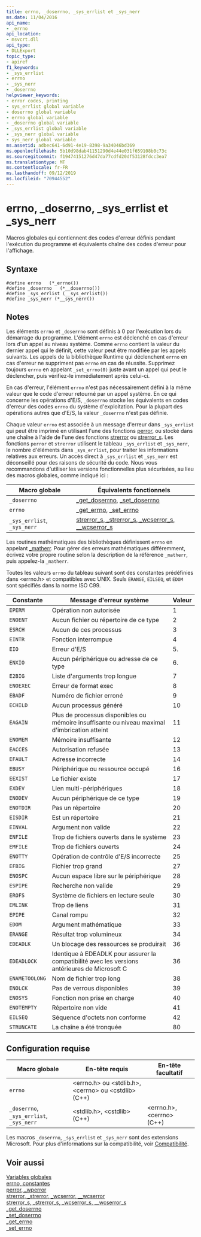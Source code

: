 ```yaml
---
title: errno, _doserrno, _sys_errlist et _sys_nerr
ms.date: 11/04/2016
api_name:
- _errno
api_location:
- msvcrt.dll
api_type:
- DLLExport
topic_type:
- apiref
f1_keywords:
- _sys_errlist
- errno
- _sys_nerr
- _doserrno
helpviewer_keywords:
- error codes, printing
- sys_errlist global variable
- doserrno global variable
- errno global variable
- _doserrno global variable
- _sys_errlist global variable
- _sys_nerr global variable
- sys_nerr global variable
ms.assetid: adbec641-6d91-4e19-8398-9a34046bd369
ms.openlocfilehash: 5b10d98dab41151290d4e44e031f659108b0c73c
ms.sourcegitcommit: f19474151276d47da77cdfd20df53128fdcc3ea7
ms.translationtype: MT
ms.contentlocale: fr-FR
ms.lasthandoff: 09/12/2019
ms.locfileid: "70944552"
---
```

# <a name="errno-_doserrno-_sys_errlist-and-_sys_nerr"></a>errno, _doserrno, _sys_errlist et _sys_nerr

Macros globales qui contiennent des codes d'erreur définis pendant l'exécution du programme et équivalents chaîne des codes d'erreur pour l'affichage.

## <a name="syntax"></a>Syntaxe

```
#define errno   (*_errno())
#define _doserrno   (*__doserrno())
#define _sys_errlist (__sys_errlist())
#define _sys_nerr (*__sys_nerr())
```

## <a name="remarks"></a>Notes

Les éléments `errno` et `_doserrno` sont définis à 0 par l'exécution lors du démarrage du programme. L'élément `errno` est déclenché en cas d'erreur lors d'un appel au niveau système. Comme `errno` contient la valeur du dernier appel qui le définit, cette valeur peut être modifiée par les appels suivants. Les appels de la bibliothèque Runtime qui déclenchent `errno` en cas d'erreur ne suppriment pas `errno` en cas de réussite. Supprimez toujours `errno` en appelant `_set_errno(0)` juste avant un appel qui peut le déclencher, puis vérifiez-le immédiatement après celui-ci.

En cas d'erreur, l'élément `errno` n'est pas nécessairement défini à la même valeur que le code d'erreur retourné par un appel système. En ce qui concerne les opérations d'E/S, `_doserrno` stocke les équivalents en codes d'erreur des codes `errno` du système d'exploitation. Pour la plupart des opérations autres que d'E/S, la valeur `_doserrno` n'est pas définie.

Chaque valeur `errno` est associée à un message d'erreur dans `_sys_errlist` qui peut être imprimé en utilisant l'une des fonctions [perror](../c-runtime-library/reference/perror-wperror.md), ou stocké dans une chaîne à l'aide de l'une des fonctions [strerror](../c-runtime-library/reference/strerror-strerror-wcserror-wcserror.md) ou [strerror_s](../c-runtime-library/reference/strerror-s-strerror-s-wcserror-s-wcserror-s.md). Les fonctions `perror` et `strerror` utilisent le tableau `_sys_errlist` et `_sys_nerr`, le nombre d'éléments dans `_sys_errlist`, pour traiter les informations relatives aux erreurs. Un accès direct à `_sys_errlist` et `_sys_nerr` est déconseillé pour des raisons de sécurité du code. Nous vous recommandons d'utiliser les versions fonctionnelles plus sécurisées, au lieu des macros globales, comme indiqué ici :

|Macro globale|Équivalents fonctionnels|
|------------------|----------------------------|
|`_doserrno`|[_get_doserrno](../c-runtime-library/reference/get-doserrno.md), [_set_doserrno](../c-runtime-library/reference/set-doserrno.md)|
|`errno`|[_get_errno](../c-runtime-library/reference/get-errno.md), [_set_errno](../c-runtime-library/reference/set-errno.md)|
|`_sys_errlist`, `_sys_nerr`|[strerror_s, _strerror_s, _wcserror_s, \__wcserror_s](../c-runtime-library/reference/strerror-s-strerror-s-wcserror-s-wcserror-s.md)|

Les routines mathématiques des bibliothèques définissent `errno` en appelant [_matherr](../c-runtime-library/reference/matherr.md). Pour gérer des erreurs mathématiques différemment, écrivez votre propre routine selon la description de la référence `_matherr`, puis appelez-la `_matherr`.

Toutes les valeurs `errno` du tableau suivant sont des constantes prédéfinies dans \<errno.h> et compatibles avec UNIX. Seuls `ERANGE`, `EILSEQ`, et `EDOM` sont spécifiés dans la norme ISO C99.

|Constante|Message d'erreur système|Valeur|
|--------------|--------------------------|-----------|
|`EPERM`|Opération non autorisée|1|
|`ENOENT`|Aucun fichier ou répertoire de ce type|2|
|`ESRCH`|Aucun de ces processus|3|
|`EINTR`|Fonction interrompue|4|
|`EIO`|Erreur d'E/S|5\.|
|`ENXIO`|Aucun périphérique ou adresse de ce type|6\.|
|`E2BIG`|Liste d'arguments trop longue|7|
|`ENOEXEC`|Erreur de format exec|8|
|`EBADF`|Numéro de fichier erroné|9|
|`ECHILD`|Aucun processus généré|10|
|`EAGAIN`|Plus de processus disponibles ou mémoire insuffisante ou niveau maximal d'imbrication atteint|11|
|`ENOMEM`|Mémoire insuffisante|12|
|`EACCES`|Autorisation refusée|13|
|`EFAULT`|Adresse incorrecte|14|
|`EBUSY`|Périphérique ou ressource occupé|16|
|`EEXIST`|Le fichier existe|17|
|`EXDEV`|Lien multi-périphériques|18|
|`ENODEV`|Aucun périphérique de ce type|19|
|`ENOTDIR`|Pas un répertoire|20|
|`EISDIR`|Est un répertoire|21|
|`EINVAL`|Argument non valide|22|
|`ENFILE`|Trop de fichiers ouverts dans le système|23|
|`EMFILE`|Trop de fichiers ouverts|24|
|`ENOTTY`|Opération de contrôle d'E/S incorrecte|25|
|`EFBIG`|Fichier trop grand|27|
|`ENOSPC`|Aucun espace libre sur le périphérique|28|
|`ESPIPE`|Recherche non valide|29|
|`EROFS`|Système de fichiers en lecture seule|30|
|`EMLINK`|Trop de liens|31|
|`EPIPE`|Canal rompu|32|
|`EDOM`|Argument mathématique|33|
|`ERANGE`|Résultat trop volumineux|34|
|`EDEADLK`|Un blocage des ressources se produirait|36|
|`EDEADLOCK`|Identique à EDEADLK pour assurer la compatibilité avec les versions antérieures de Microsoft C|36|
|`ENAMETOOLONG`|Nom de fichier trop long|38|
|`ENOLCK`|Pas de verrous disponibles|39|
|`ENOSYS`|Fonction non prise en charge|40|
|`ENOTEMPTY`|Répertoire non vide|41|
|`EILSEQ`|Séquence d'octets non conforme|42|
|`STRUNCATE`|La chaîne a été tronquée|80|

## <a name="requirements"></a>Configuration requise

|Macro globale|En-tête requis|En-tête facultatif|
|------------------|---------------------|---------------------|
|`errno`|\<errno.h> ou \<stdlib.h>, \<cerrno> ou \<cstdlib> (C++)||
|`_doserrno`, `_sys_errlist`, `_sys_nerr`|\<stdlib.h>, \<cstdlib> (C++)|\<errno.h>, \<cerrno> (C++)|

Les macros `_doserrno`, `_sys_errlist` et `_sys_nerr` sont des extensions Microsoft. Pour plus d'informations sur la compatibilité, voir [Compatibilité](../c-runtime-library/compatibility.md).

## <a name="see-also"></a>Voir aussi

[Variables globales](../c-runtime-library/global-variables.md)<br/>
[errno, constantes](../c-runtime-library/errno-constants.md)<br/>
[perror, _wperror](../c-runtime-library/reference/perror-wperror.md)<br/>
[strerror, _strerror, _wcserror, \__wcserror](../c-runtime-library/reference/strerror-strerror-wcserror-wcserror.md)<br/>
[strerror_s, _strerror_s, _wcserror_s, \__wcserror_s](../c-runtime-library/reference/strerror-s-strerror-s-wcserror-s-wcserror-s.md)<br/>
[_get_doserrno](../c-runtime-library/reference/get-doserrno.md)<br/>
[_set_doserrno](../c-runtime-library/reference/set-doserrno.md)<br/>
[_get_errno](../c-runtime-library/reference/get-errno.md)<br/>
[_set_errno](../c-runtime-library/reference/set-errno.md)
